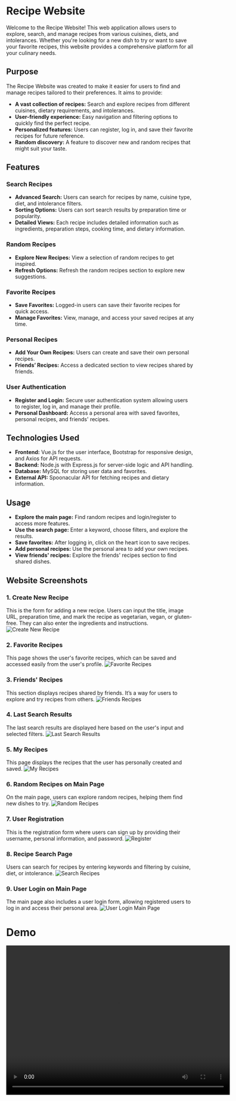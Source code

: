 # Recipe Website

Welcome to the Recipe Website! This web application allows users to explore, search, and manage recipes from various cuisines, diets, and intolerances. Whether you're looking for a new dish to try or want to save your favorite recipes, this website provides a comprehensive platform for all your culinary needs.

## Purpose

The Recipe Website was created to make it easier for users to find and manage recipes tailored to their preferences. It aims to provide:

- **A vast collection of recipes:** Search and explore recipes from different cuisines, dietary requirements, and intolerances.
- **User-friendly experience:** Easy navigation and filtering options to quickly find the perfect recipe.
- **Personalized features:** Users can register, log in, and save their favorite recipes for future reference.
- **Random discovery:** A feature to discover new and random recipes that might suit your taste.

## Features

### Search Recipes
- **Advanced Search:** Users can search for recipes by name, cuisine type, diet, and intolerance filters.
- **Sorting Options:** Users can sort search results by preparation time or popularity.
- **Detailed Views:** Each recipe includes detailed information such as ingredients, preparation steps, cooking time, and dietary information.

### Random Recipes
- **Explore New Recipes:** View a selection of random recipes to get inspired.
- **Refresh Options:** Refresh the random recipes section to explore new suggestions.

### Favorite Recipes
- **Save Favorites:** Logged-in users can save their favorite recipes for quick access.
- **Manage Favorites:** View, manage, and access your saved recipes at any time.

### Personal Recipes
- **Add Your Own Recipes:** Users can create and save their own personal recipes.
- **Friends’ Recipes:** Access a dedicated section to view recipes shared by friends.

### User Authentication
- **Register and Login:** Secure user authentication system allowing users to register, log in, and manage their profile.
- **Personal Dashboard:** Access a personal area with saved favorites, personal recipes, and friends' recipes.

## Technologies Used

- **Frontend:** Vue.js for the user interface, Bootstrap for responsive design, and Axios for API requests.
- **Backend:** Node.js with Express.js for server-side logic and API handling.
- **Database:** MySQL for storing user data and favorites.
- **External API:** Spoonacular API for fetching recipes and dietary information.

## Usage

- **Explore the main page:** Find random recipes and login/register to access more features.
- **Use the search page:** Enter a keyword, choose filters, and explore the results.
- **Save favorites:** After logging in, click on the heart icon to save recipes.
- **Add personal recipes:** Use the personal area to add your own recipes.
- **View friends' recipes:** Explore the friends' recipes section to find shared dishes.

## Website Screenshots

### 1. Create New Recipe
This is the form for adding a new recipe. Users can input the title, image URL, preparation time, and mark the recipe as vegetarian, vegan, or gluten-free. They can also enter the ingredients and instructions.
![Create New Recipe](https://github.com/yaelkan1997/Recipe-Website/blob/2dafed27ebb6eae7aa2286a0738496b015a81bfc/assets/Create%20New%20Recipe.png)

### 2. Favorite Recipes
This page shows the user's favorite recipes, which can be saved and accessed easily from the user's profile.
![Favorite Recipes](https://github.com/yaelkan1997/Recipe-Website/blob/6a3425416905c8db41e5612254ca7598c3387b8a/assets/favorite%20recipes.png)

### 3. Friends' Recipes
This section displays recipes shared by friends. It’s a way for users to explore and try recipes from others.
![Friends Recipes](https://github.com/yaelkan1997/Recipe-Website/blob/6a3425416905c8db41e5612254ca7598c3387b8a/assets/friends%20recipes.png)

### 4. Last Search Results
The last search results are displayed here based on the user's input and selected filters.
![Last Search Results](https://github.com/yaelkan1997/Recipe-Website/blob/6a3425416905c8db41e5612254ca7598c3387b8a/assets/Last%20Search%20Results.png)

### 5. My Recipes
This page displays the recipes that the user has personally created and saved.
![My Recipes](https://github.com/yaelkan1997/Recipe-Website/blob/6a3425416905c8db41e5612254ca7598c3387b8a/assets/my%20recipes.png)

### 6. Random Recipes on Main Page
On the main page, users can explore random recipes, helping them find new dishes to try.
![Random Recipes](https://github.com/yaelkan1997/Recipe-Website/blob/6a3425416905c8db41e5612254ca7598c3387b8a/assets/random.png)

### 7. User Registration
This is the registration form where users can sign up by providing their username, personal information, and password.
![Register](https://github.com/yaelkan1997/Recipe-Website/blob/6a3425416905c8db41e5612254ca7598c3387b8a/assets/Register.png)

### 8. Recipe Search Page
Users can search for recipes by entering keywords and filtering by cuisine, diet, or intolerance.
![Search Recipes](https://github.com/yaelkan1997/Recipe-Website/blob/6a3425416905c8db41e5612254ca7598c3387b8a/assets/search.png)

### 9. User Login on Main Page
The main page also includes a user login form, allowing registered users to log in and access their personal area.
![User Login Main Page](https://github.com/yaelkan1997/Recipe-Website/blob/6a3425416905c8db41e5612254ca7598c3387b8a/assets/user%20login%20main%20page.png)

# Demo
<video width="600" height="400" controls>
  <source src="https://github.com/yaelkan1997/Recipe-Website/blob/bfd12e998d817439b67ec5dcc241a0842179b8f6/assets/RecordedVideo%20(1).mp4" type="video/mp4">
  Your browser does not support the video tag.
</video>
